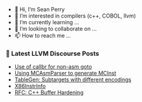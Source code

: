 - 👋 Hi, I’m Sean Perry
- 👀 I’m interested in compilers (c++, COBOL, llvm)
- 🌱 I’m currently learning ...
- 💞️ I’m looking to collaborate on ...
- 📫 How to reach me ...

<!---
s66perry/s66perry is a ✨ special ✨ repository because its `README.md` (this file) appears on your GitHub profile.
You can click the Preview link to take a look at your changes.
--->
### 📕 Latest LLVM Discourse Posts

<!-- DISCOURSE-LLVM:START -->
- [Use of callbr for non-asm goto](https://discourse.llvm.org/t/use-of-callbr-for-non-asm-goto/65777#post_4)
- [Using MCAsmParser to generate MCInst](https://discourse.llvm.org/t/using-mcasmparser-to-generate-mcinst/65764#post_3)
- [TableGen: Subtargets with different encodings](https://discourse.llvm.org/t/tablegen-subtargets-with-different-encodings/65776#post_3)
- [X86InstrInfo](https://discourse.llvm.org/t/x86instrinfo/65804#post_2)
- [RFC: C++ Buffer Hardening](https://discourse.llvm.org/t/rfc-c-buffer-hardening/65734?page=3#post_48)
<!-- DISCOURSE-LLVM:END -->
